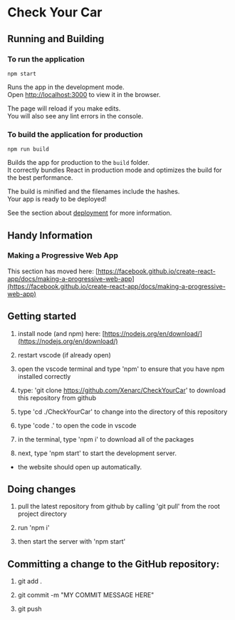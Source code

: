 # Check Your Car

## Running and Building

### To run the application

`npm start`

Runs the app in the development mode.\
Open [http://localhost:3000](http://localhost:3000) to view it in the browser.

The page will reload if you make edits.\
You will also see any lint errors in the console.

### To build the application for production

`npm run build`

Builds the app for production to the `build` folder.\
It correctly bundles React in production mode and optimizes the build for the best performance.

The build is minified and the filenames include the hashes.\
Your app is ready to be deployed!

See the section about [deployment](https://facebook.github.io/create-react-app/docs/deployment) for more information.

## Handy Information

### Making a Progressive Web App

This section has moved here: [https://facebook.github.io/create-react-app/docs/making-a-progressive-web-app](https://facebook.github.io/create-react-app/docs/making-a-progressive-web-app)

## Getting started

1. install node (and npm) here: [https://nodejs.org/en/download/](https://nodejs.org/en/download/)

2. restart vscode (if already open)

3. open the vscode terminal and type 'npm' to ensure that you have npm installed correctly

4. type: 'git clone https://github.com/Xenarc/CheckYourCar' to download this repository from github

5. type 'cd ./CheckYourCar' to change into the directory of this repository

6. type 'code .' to open the code in vscode

7. in the terminal, type 'npm i' to download all of the packages

8. next, type 'npm start' to start the development server.

- the website should open up automatically.

## Doing changes

1. pull the latest repository from github by calling 'git pull' from the root project directory

2. run 'npm i'

3. then start the server with 'npm start'

## Committing a change to the GitHub repository:

1. git add .

2. git commit -m "MY COMMIT MESSAGE HERE"

3. git push
